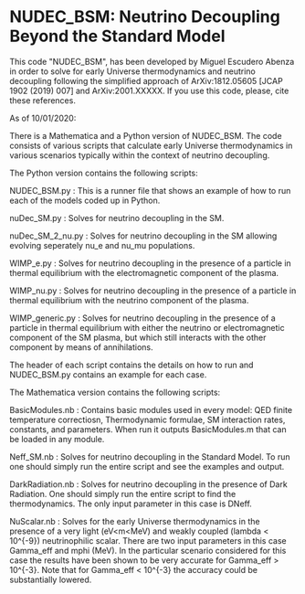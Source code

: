 # NUDEC_BSM: Neutrino Decoupling Beyond the Standard Model

This code "NUDEC_BSM", has been developed by Miguel Escudero Abenza in order to solve for early Universe thermodynamics and neutrino decoupling following the simplified approach of ArXiv:1812.05605 [JCAP 1902 (2019) 007] and ArXiv:2001.XXXXX. If you use this code, please, cite these references. 

As of 10/01/2020:

There is a Mathematica and a Python version of NUDEC_BSM. The code consists of various scripts that calculate early Universe thermodynamics in various scenarios typically within the context of neutrino decoupling. 

The Python version contains the following scripts:

NUDEC_BSM.py          : This is a runner file that shows an example of how to run each of the models coded up in Python. 

nuDec_SM.py           : Solves for neutrino decoupling in the SM.

nuDec_SM_2_nu.py      : Solves for neutrino decoupling in the SM allowing evolving seperately  nu_e and nu_mu populations.

WIMP_e.py             : Solves for neutrino decoupling in the presence of a particle in thermal equilibrium with the electromagnetic component of the plasma.

WIMP_nu.py            : Solves for neutrino decoupling in the presence of a particle in thermal equilibrium with the neutrino component of the plasma.

WIMP_generic.py       : Solves for neutrino decoupling in the presence of a particle in thermal equilibrium with either the neutrino or electromagnetic component of the SM plasma, but which still interacts with the other component by means of annihilations. 

The header of each script contains the details on how to run and NUDEC_BSM.py contains an example for each case. 

The Mathematica version contains the following scripts:

BasicModules.nb     : Contains basic modules used in every model: QED finite temperature correctiosn, Thermodynamic formulae, SM interaction rates, constants, and parameters. When run it outputs BasicModules.m that can be loaded in any module.

Neff_SM.nb          : Solves for neutrino decoupling in the Standard Model. To run one should simply run the entire script and see the examples and output.

DarkRadiation.nb    : Solves for neutrino decoupling in the presence of Dark Radiation. One should simply run the entire script to find the thermodynamics. The only input parameter in this case is DNeff. 

NuScalar.nb         : Solves for the early Universe thermodynamics in the presence of a very light (eV<m<MeV) and weakly coupled (lambda < 10^{-9}) neutrinophilic scalar. There are two input parameters in this case Gamma_eff and mphi (MeV). In the particular scenario considered for this case the results have been shown to be very accurate for Gamma_eff > 10^{-3}. Note that for Gamma_eff < 10^{-3} the accuracy could be substantially lowered. 
